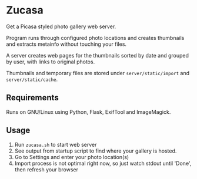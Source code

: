 # Zucasa

Get a Picasa styled photo gallery web server.

Program runs through configured photo locations and creates thumbnails and extracts metainfo without touching your files.

A server creates web pages for the thumbnails sorted by date and grouped by user, with links to original photos.

Thumbnails and temporary files are stored under `server/static/import` and `server/static/cache`. 

## Requirements

Runs on GNU/Linux using Python, Flask, ExifTool and ImageMagick.

## Usage

1. Run `zucasa.sh` to start web server
2. See output from startup script to find where your gallery is hosted.
3. Go to Settings and enter your photo location(s)
4. Import process is not optimal right now, so just watch stdout until 'Done', then refresh your browser


